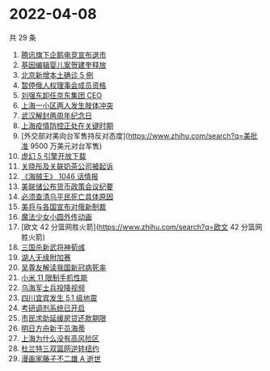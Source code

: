 # 2022-04-08

共 29 条

<!-- BEGIN -->
<!-- 最后更新时间 Fri Apr 08 2022 11:27:59 GMT+0800 (China Standard Time) -->

1. [腾讯旗下企鹅电竞宣布退市](https://www.zhihu.com/search?q=企鹅电竞)
1. [基因编辑婴儿案贺建奎释放](https://www.zhihu.com/search?q=基因编辑婴儿案)
1. [北京新增本土确诊 5 例](https://www.zhihu.com/search?q=北京新增疫情)
1. [暂停俄人权理事会成员资格](https://www.zhihu.com/search?q=暂停俄人权理事会成员资格)
1. [刘强东卸任京东集团 CEO](https://www.zhihu.com/search?q=刘强东)
1. [上海一小区两人发生肢体冲突](https://www.zhihu.com/search?q=上海一小区两人发生肢体冲突)
1. [武汉解封两周年纪念日](https://www.zhihu.com/search?q=武汉解封纪念日)
1. [上海疫情防控正处在关键时期](https://www.zhihu.com/search?q=上海疫情防控)
1. [外交部对美向台军售持反对态度](https://www.zhihu.com/search?q=美批准 9500 万美元对台军售)
1. [虚幻 5 引擎开放下载](https://www.zhihu.com/search?q=虚幻5)
1. [关晓彤及关联奶茶公司被起诉](https://www.zhihu.com/search?q=关晓彤及关联奶茶公司)
1. [《海贼王》 1046 话情报](https://www.zhihu.com/search?q=海贼王)
1. [美联储公布货币政策会议纪要](https://www.zhihu.com/search?q=美联储)
1. [必须查清乌平民死亡具体原因](https://www.zhihu.com/search?q=布查平民死亡具体原因)
1. [美将与各国宣布对俄新制裁](https://www.zhihu.com/search?q=对俄新制裁)
1. [魔法少女小圆外传动画](https://www.zhihu.com/search?q=魔法少女小圆外传)
1. [欧文 42 分篮网胜火箭](https://www.zhihu.com/search?q=欧文 42 分篮网胜火箭)
1. [三国杀新武将神荀彧](https://www.zhihu.com/search?q=三国杀神荀彧)
1. [湖人无缘附加赛](https://www.zhihu.com/search?q=湖人无缘附加赛)
1. [吴尊友解读我国新冠病死率](https://www.zhihu.com/search?q=我国新冠病死率)
1. [小米 11 限制手机性能](https://www.zhihu.com/search?q=小米11性能)
1. [乌海军士兵投降视频](https://www.zhihu.com/search?q=乌海军士兵投降视频)
1. [四川宜宾发生 5.1 级地震](https://www.zhihu.com/search?q=四川宜宾地震)
1. [考研调剂系统已开启](https://www.zhihu.com/search?q=考研调剂)
1. [市民求助延缓房贷还款期限](https://www.zhihu.com/search?q=市民求助延缓房贷还款期限)
1. [明日方舟新干员海蒂](https://www.zhihu.com/search?q=明日方舟)
1. [上海为什么没有高风险区](https://www.zhihu.com/search?q=上海高风险)
1. [杜兰特三双篮网逆转纽约](https://www.zhihu.com/search?q=篮网)
1. [漫画家藤子不二雄 A 逝世](https://www.zhihu.com/search?q=藤子不二雄A)

<!-- END -->

